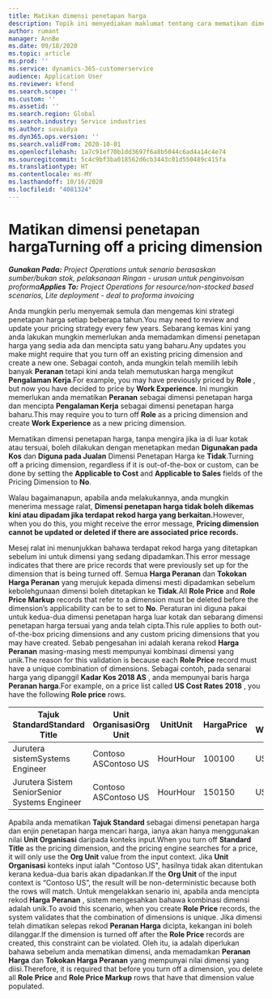 ```yaml
---
title: Matikan dimensi penetapan harga
description: Topik ini menyediakan maklumat tentang cara mematikan dimensi penetapan harga.
author: rumant
manager: AnnBe
ms.date: 09/18/2020
ms.topic: article
ms.prod: ''
ms.service: dynamics-365-customerservice
audience: Application User
ms.reviewer: kfend
ms.search.scope: ''
ms.custom: ''
ms.assetid: ''
ms.search.region: Global
ms.search.industry: Service industries
ms.author: suvaidya
ms.dyn365.ops.version: ''
ms.search.validFrom: 2020-10-01
ms.openlocfilehash: 1a7c91ef70b1dd3697f6a8b5044c6ad4a14c4e74
ms.sourcegitcommit: 5c4c9bf3ba018562d6cb3443c01d550489c415fa
ms.translationtype: HT
ms.contentlocale: ms-MY
ms.lasthandoff: 10/16/2020
ms.locfileid: "4081324"
---
```

# <a name="turning-off-a-pricing-dimension"></a><span data-ttu-id="ad3a3-103">Matikan dimensi penetapan harga</span><span class="sxs-lookup"><span data-stu-id="ad3a3-103">Turning off a pricing dimension</span></span>

<span data-ttu-id="ad3a3-104">_**Gunakan Pada:** Project Operations untuk senario berasaskan sumber/bukan stok, pelaksanaan Ringan - urusan untuk penginvoisan proforma_</span><span class="sxs-lookup"><span data-stu-id="ad3a3-104">_**Applies To:** Project Operations for resource/non-stocked based scenarios, Lite deployment - deal to proforma invoicing_</span></span>

<span data-ttu-id="ad3a3-105">Anda mungkin perlu menyemak semula dan mengemas kini strategi penetapan harga setiap beberapa tahun.</span><span class="sxs-lookup"><span data-stu-id="ad3a3-105">You may need to review and update your pricing strategy every few years.</span></span> <span data-ttu-id="ad3a3-106">Sebarang kemas kini yang anda lakukan mungkin memerlukan anda memadamkan dimensi penetapan harga yang sedia ada dan mencipta satu yang baharu.</span><span class="sxs-lookup"><span data-stu-id="ad3a3-106">Any updates you make might require that you turn off an existing pricing dimension and create a new one.</span></span> <span data-ttu-id="ad3a3-107">Sebagai contoh, anda mungkin telah memilih lebih banyak **Peranan** tetapi kini anda telah memutuskan harga mengikut **Pengalaman Kerja**.</span><span class="sxs-lookup"><span data-stu-id="ad3a3-107">For example, you may have previously priced by **Role** , but now you have decided to price by **Work Experience**.</span></span> <span data-ttu-id="ad3a3-108">Ini mungkin memerlukan anda mematikan **Peranan** sebagai dimensi penetapan harga dan mencipta **Pengalaman Kerja** sebagai dimensi penetapan harga baharu.</span><span class="sxs-lookup"><span data-stu-id="ad3a3-108">This may require you to turn off **Role** as a pricing dimension and create **Work Experience** as a new pricing dimension.</span></span> 

<span data-ttu-id="ad3a3-109">Mematikan dimensi penetapan harga, tanpa mengira jika ia di luar kotak atau tersuai, boleh dilakukan dengan menetapkan medan **Digunakan pada Kos** dan **Diguna pada Jualan** Dimensi Penetapan Harga ke **Tidak**.</span><span class="sxs-lookup"><span data-stu-id="ad3a3-109">Turning off a pricing dimension, regardless if it is out-of-the-box or custom, can be done by setting the **Applicable to Cost** and **Applicable to Sales** fields of the Pricing Dimension to **No**.</span></span>

<span data-ttu-id="ad3a3-110">Walau bagaimanapun, apabila anda melakukannya, anda mungkin menerima message ralat, **Dimensi penetapan harga tidak boleh dikemas kini atau dipadam jika terdapat rekod harga yang berkaitan.**</span><span class="sxs-lookup"><span data-stu-id="ad3a3-110">However, when you do this, you might receive the error message, **Pricing dimension cannot be updated or deleted if there are associated price records.**</span></span>

<span data-ttu-id="ad3a3-111">Mesej ralat ini menunjukkan bahawa terdapat rekod harga yang ditetapkan sebelum ini untuk dimensi yang sedang dipadamkan.</span><span class="sxs-lookup"><span data-stu-id="ad3a3-111">This error message indicates that there are price records that were previously set up for the dimension that is being turned off.</span></span> <span data-ttu-id="ad3a3-112">Semua **Harga Peranan** dan **Tokokan Harga Peranan** yang merujuk kepada dimensi mesti dipadamkan sebelum kebolehgunaan dimensi boleh ditetapkan ke **Tidak**.</span><span class="sxs-lookup"><span data-stu-id="ad3a3-112">All **Role Price** and **Role Price Markup** records that refer to a dimension must be deleted before the dimension’s applicability can be to set to **No**.</span></span> <span data-ttu-id="ad3a3-113">Peraturan ini diguna pakai untuk kedua-dua dimensi penetapan harga luar kotak dan sebarang dimensi penetapan harga tersuai yang anda telah cipta.</span><span class="sxs-lookup"><span data-stu-id="ad3a3-113">This rule applies to both out-of-the-box pricing dimensions and any custom pricing dimensions that you may have created.</span></span> <span data-ttu-id="ad3a3-114">Sebab pengesahan ini adalah kerana rekod **Harga Peranan** masing-masing mesti mempunyai kombinasi dimensi yang unik.</span><span class="sxs-lookup"><span data-stu-id="ad3a3-114">The reason for this validation is because each **Role Price** record must have a unique combination of dimensions.</span></span> <span data-ttu-id="ad3a3-115">Sebagai contoh, pada senarai harga yang dipanggil **Kadar Kos 2018 AS** , anda mempunyai baris harga **Peranan harga**.</span><span class="sxs-lookup"><span data-stu-id="ad3a3-115">For example, on a price list called **US Cost Rates 2018** , you have the following **Role price** rows.</span></span> 

| <span data-ttu-id="ad3a3-116">Tajuk Standard</span><span class="sxs-lookup"><span data-stu-id="ad3a3-116">Standard Title</span></span>         | <span data-ttu-id="ad3a3-117">Unit Organisasi</span><span class="sxs-lookup"><span data-stu-id="ad3a3-117">Org Unit</span></span>    |<span data-ttu-id="ad3a3-118">Unit</span><span class="sxs-lookup"><span data-stu-id="ad3a3-118">Unit</span></span>   |<span data-ttu-id="ad3a3-119">Harga</span><span class="sxs-lookup"><span data-stu-id="ad3a3-119">Price</span></span>  |<span data-ttu-id="ad3a3-120">Mata Wang</span><span class="sxs-lookup"><span data-stu-id="ad3a3-120">Currency</span></span>  |
| -----------------------|-------------|-------|-------|----------|
| <span data-ttu-id="ad3a3-121">Jurutera sistem</span><span class="sxs-lookup"><span data-stu-id="ad3a3-121">Systems Engineer</span></span>|<span data-ttu-id="ad3a3-122">Contoso AS</span><span class="sxs-lookup"><span data-stu-id="ad3a3-122">Contoso US</span></span>|<span data-ttu-id="ad3a3-123">Hour</span><span class="sxs-lookup"><span data-stu-id="ad3a3-123">Hour</span></span>| <span data-ttu-id="ad3a3-124">100</span><span class="sxs-lookup"><span data-stu-id="ad3a3-124">100</span></span>|<span data-ttu-id="ad3a3-125">USD</span><span class="sxs-lookup"><span data-stu-id="ad3a3-125">USD</span></span>|
| <span data-ttu-id="ad3a3-126">Jurutera Sistem Senior</span><span class="sxs-lookup"><span data-stu-id="ad3a3-126">Senior Systems Engineer</span></span>|<span data-ttu-id="ad3a3-127">Contoso AS</span><span class="sxs-lookup"><span data-stu-id="ad3a3-127">Contoso US</span></span>|<span data-ttu-id="ad3a3-128">Hour</span><span class="sxs-lookup"><span data-stu-id="ad3a3-128">Hour</span></span>| <span data-ttu-id="ad3a3-129">150</span><span class="sxs-lookup"><span data-stu-id="ad3a3-129">150</span></span>| <span data-ttu-id="ad3a3-130">USD</span><span class="sxs-lookup"><span data-stu-id="ad3a3-130">USD</span></span>|


<span data-ttu-id="ad3a3-131">Apabila anda mematikan **Tajuk Standard** sebagai dimensi penetapan harga dan enjin penetapan harga mencari harga, ianya akan hanya menggunakan nilai **Unit Organisasi** daripada konteks input.</span><span class="sxs-lookup"><span data-stu-id="ad3a3-131">When you turn off **Standard Title** as the pricing dimension, and the pricing engine searches for a price, it will only use the **Org Unit** value from the input context.</span></span> <span data-ttu-id="ad3a3-132">Jika **Unit Organisasi** konteks input ialah "Contoso US", hasilnya tidak akan ditentukan kerana kedua-dua baris akan dipadankan.</span><span class="sxs-lookup"><span data-stu-id="ad3a3-132">If the **Org Unit** of the input context is “Contoso US”, the result will be non-deterministic because both the rows will match.</span></span> <span data-ttu-id="ad3a3-133">Untuk mengelakkan senario ini, apabila anda mencipta rekod **Harga Peranan** , sistem mengesahkan bahawa kombinasi dimensi adalah unik.</span><span class="sxs-lookup"><span data-stu-id="ad3a3-133">To avoid this scenario, when you create **Role Price** records, the system validates that the combination of dimensions is unique.</span></span> <span data-ttu-id="ad3a3-134">Jika dimensi telah dimatikan selepas rekod **Peranan Harga** dicipta, kekangan ini boleh dilanggar.</span><span class="sxs-lookup"><span data-stu-id="ad3a3-134">If the dimension is turned off after the **Role Price** records are created, this constraint can be violated.</span></span> <span data-ttu-id="ad3a3-135">Oleh itu, ia adalah diperlukan bahawa sebelum anda mematikan dimensi, anda memadamkan **Peranan Harga** dan **Tokokan Harga Peranan** yang mempunyai nilai dimensi yang diisi.</span><span class="sxs-lookup"><span data-stu-id="ad3a3-135">Therefore, it is required that before you turn off a dimension, you delete all **Role Price** and **Role Price Markup** rows that have that dimension value populated.</span></span>
